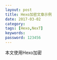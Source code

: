 ```yaml
---
layout: post
title: Hexo加密文章示例
date: 2017-03-02
category: 
tags: [Hexo,NexT]
keywords:
password: 123456
---
```


本文使用Hexo加密